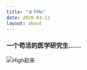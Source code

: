 ```yaml
---
title: "关于Me"
date: 2020-03-12
layout: about
---
```


### 一个苟活的医学研究生……

![High起来](https://pic.downk.cc/item/5e6e731be83c3a1e3a1ced8f.gif)

